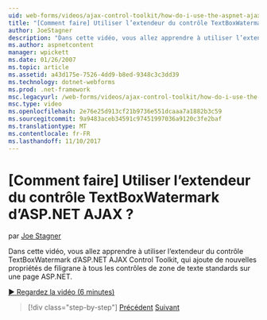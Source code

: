 ```yaml
---
uid: web-forms/videos/ajax-control-toolkit/how-do-i-use-the-aspnet-ajax-textboxwatermark-control-extender
title: "[Comment faire] Utiliser l’extendeur du contrôle TextBoxWatermark d’ASP.NET AJAX ? | Microsoft Docs"
author: JoeStagner
description: "Dans cette vidéo, vous allez apprendre à utiliser l’extendeur du contrôle TextBoxWatermark d’ASP.NET AJAX Control Toolkit, qui ajoute de nouvelles propriétés de filigrane à un..."
ms.author: aspnetcontent
manager: wpickett
ms.date: 01/26/2007
ms.topic: article
ms.assetid: a43d175e-7526-4dd9-b8ed-9348c3c3dd39
ms.technology: dotnet-webforms
ms.prod: .net-framework
msc.legacyurl: /web-forms/videos/ajax-control-toolkit/how-do-i-use-the-aspnet-ajax-textboxwatermark-control-extender
msc.type: video
ms.openlocfilehash: 2e76e25d913cf21b9736e551dcaaa7a1882b3c59
ms.sourcegitcommit: 9a9483aceb34591c97451997036a9120c3fe2baf
ms.translationtype: MT
ms.contentlocale: fr-FR
ms.lasthandoff: 11/10/2017
---
```

<a name="how-do-i-use-the-aspnet-ajax-textboxwatermark-control-extender"></a>[Comment faire] Utiliser l’extendeur du contrôle TextBoxWatermark d’ASP.NET AJAX ?
====================
par [Joe Stagner](https://github.com/JoeStagner)

Dans cette vidéo, vous allez apprendre à utiliser l’extendeur du contrôle TextBoxWatermark d’ASP.NET AJAX Control Toolkit, qui ajoute de nouvelles propriétés de filigrane à tous les contrôles de zone de texte standards sur une page ASP.NET.

[&#9654; Regardez la vidéo (6 minutes)](https://channel9.msdn.com/Blogs/ASP-NET-Site-Videos/how-do-i-use-the-aspnet-ajax-textboxwatermark-control-extender)

>[!div class="step-by-step"]
[Précédent](how-do-i-use-the-aspnet-ajax-cascadingdropdown-control-extender.md)
[Suivant](how-do-i-use-the-aspnet-ajax-popup-control-extender.md)

